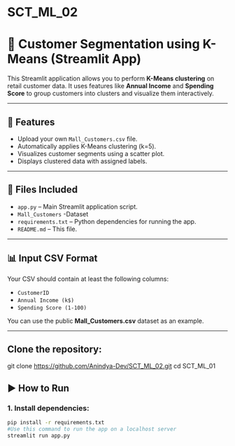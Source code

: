 # SCT_ML_02
# 🧠 Customer Segmentation using K-Means (Streamlit App)

This Streamlit application allows you to perform **K-Means clustering** on retail customer data. It uses features like **Annual Income** and **Spending Score** to group customers into clusters and visualize them interactively.

---

## 🚀 Features

- Upload your own `Mall_Customers.csv` file.
- Automatically applies K-Means clustering (k=5).
- Visualizes customer segments using a scatter plot.
- Displays clustered data with assigned labels.

---

## 📁 Files Included

- `app.py` – Main Streamlit application script.
- `Mall_Customers` -Dataset
- `requirements.txt` – Python dependencies for running the app.
- `README.md` – This file.

---

## 📊 Input CSV Format

Your CSV should contain at least the following columns:

- `CustomerID`
- `Annual Income (k$)`
- `Spending Score (1-100)`

You can use the public **Mall_Customers.csv** dataset as an example.

---
## Clone the repository:

git clone https://github.com/Anindya-Dev/SCT_ML_02.git
cd SCT_ML_01


## ▶️ How to Run

### 1. Install dependencies:

```bash
pip install -r requirements.txt
#Use this command to run the app on a localhost server
streamlit run app.py

